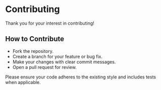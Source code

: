 # Contributing

Thank you for your interest in contributing!

## How to Contribute
- Fork the repository.
- Create a branch for your feature or bug fix.
- Make your changes with clear commit messages.
- Open a pull request for review.

Please ensure your code adheres to the existing style and includes tests when applicable.
